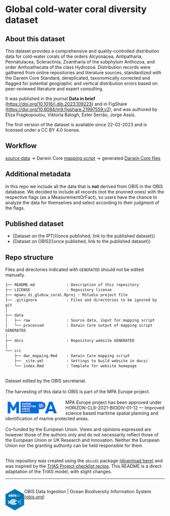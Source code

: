 # Global cold-water coral diversity dataset

## About this dataset

This dataset provides a comprehensive and quality-controlled distribution data for cold-water corals of the orders Alcyonacea, Antipatharia, Pennatulacea, Scleractinia, Zoantharia of the subphylum Anthozoa, and order Anthoathecata of the class Hydrozoa. Distribution records were gathered from online repositories and literature sources, standardized with the Darwin Core Standard, dereplicated, taxonomically corrected and flagged for potential geographic and vertical distribution errors based on peer-reviewed literature and expert consulting.

It was published in the journal __Data in brief__ (https://doi.org/10.1016/j.dib.2023.109223) and in FigShare (https://doi.org/10.6084/m9.figshare.21997559.v2), and was authored by Eliza Fragkopoulou, Viktoria Balogh, Ester Serrão, Jorge Assis.

The first version of the dataset is available since 22-02-2023 and is licensed under a CC BY 4.0 license.

## Workflow

[source data](https://github.com/iobis/mpaeu_di_globcw_coral/tree/master/data/raw) → Darwin Core [mapping script](https://github.com/iobis/mpaeu_di_globcw_coral/blob/master/src/obisdi_general.Rmd) → generated [Darwin Core files](https://github.com/iobis/mpaeu_di_globcw_coral/tree/master/data/processed)

## Additional metadata

In this repo we include all the data that is __not__ derived from OBIS in the OBIS database. We decided to include all records (not the prunned ones) with the respective flags (as a MeasurementOrFact), so users have the chance to analyze the data for themselves and select according to their judgment of the flags.

## Published dataset

* [Dataset on the IPT]({once published, link to the published dataset})
* [Dataset on OBIS]({once published, link to the published dataset})

## Repo structure

Files and directories indicated with `GENERATED` should not be edited manually.

```
├── README.md              : Description of this repository
├── LICENSE                : Repository license
├── mpaeu_di_globcw_coral.Rproj : RStudio project file
├── .gitignore             : Files and directories to be ignored by git
│
├── data
│   ├── raw                : Source data, input for mapping script
│   └── processed          : Darwin Core output of mapping script GENERATED
│
├── docs                   : Repository website GENERATED
│
└── src
    ├── dwc_mapping.Rmd    : Darwin Core mapping script
    ├── _site.yml          : Settings to build website in docs/
    └── index.Rmd          : Template for website homepage
```
<!-- Please don't edit below this line -->
<!-- PACKAGE DETAILS -->
<br>

<!--INSTITUTIONAL_DETAILS--> Dataset edited by the OBIS secretariat.  <br><br>
<!--FUNDING_DETAILS--> The harvesting of this data to OBIS is part of the MPA Europe project. <br><br><img style="float: left; margin-right: 20px;" src="src/static/mpa_logo.png"/>MPA Europe project has been approved under HORIZON-CL6-2021-BIODIV-01-12 — Improved science based maritime spatial planning and identification of marine protected areas.<br><br>Co-funded by the European Union. Views and opinions expressed are however those of the authors only and do not necessarily reflect those of the European Union or UK Research and Innovation. Neither the European Union nor the granting authority can be held responsible for them  <br><br>

This repository was created using the
`obisdi` package [(download here)](https://github.com/iobis/obisdi/) and was inspired by the [TrIAS Project checklist recipe](https://github.com/trias-project/checklist-recipe/). This README is a direct adaptation of the TrIAS model, with slight changes.
<hr>
<br>  
<img src="src/static/obisdi_logo.png" width="60" align="left" /> OBIS Data Ingestion | Ocean Biodiversity Information System <a href = "https://obis.org/">(obis.org)</a>
